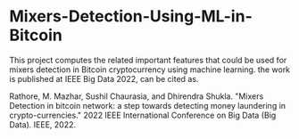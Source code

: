 # Mixers-Detection-Using-ML-in-Bitcoin
This project computes the related important features that could be used for mixers detection in Bitcoin cryptocurrency using machine learning. the work is published at IEEE Big Data 2022, can be cited as.  

Rathore, M. Mazhar, Sushil Chaurasia, and Dhirendra Shukla. "Mixers Detection in bitcoin network: a step towards detecting money laundering in crypto-currencies." 2022 IEEE International Conference on Big Data (Big Data). IEEE, 2022.
